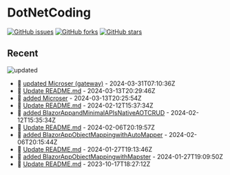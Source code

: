 # DotNetCoding

[![GitHub issues](https://img.shields.io/github/issues/akifmt/DotNetCoding)](https://github.com/akifmt/DotNetCoding/issues)
[![GitHub forks](https://img.shields.io/github/forks/akifmt/DotNetCoding)](https://github.com/akifmt/DotNetCoding/network)
[![GitHub stars](https://img.shields.io/github/stars/akifmt/DotNetCoding)](https://github.com/akifmt/DotNetCoding/stargazers)


## Recent

<!-- Latest_Commits_Start -->
![updated](https://img.shields.io/badge/Updated-Sun%20Mar%2031%202024%2007%3A23%3A32%20GMT%2B0000%20(Coordinated%20Universal%20Time)-blue.svg)
- :page_facing_up: [updated Microser (gateway)](https://github.com/akifmt/DotNetCoding/commit/2f2a39584d2397c6b2b2b5165810a882e8db2385) - 2024-03-31T07:10:36Z 
- :page_facing_up: [Update README.md](https://github.com/akifmt/DotNetCoding/commit/7c19b96d81b3ed0bf6eb1e59b4d1326a4d5b4090) - 2024-03-13T20:29:46Z 
- :page_facing_up: [added Microser](https://github.com/akifmt/DotNetCoding/commit/7ae76afee487d4268412f77fd7353f9b1e134cc1) - 2024-03-13T20:25:54Z 
- :page_facing_up: [Update README.md](https://github.com/akifmt/DotNetCoding/commit/d11ec09c4e149a555d5e78cd4721806cee2477de) - 2024-02-12T15:37:34Z 
- :page_facing_up: [added BlazorAppandMinimalAPIsNativeAOTCRUD](https://github.com/akifmt/DotNetCoding/commit/c7646768950d6c7ed448b6f6185587eb80ca8034) - 2024-02-12T15:35:34Z 
- :page_facing_up: [Update README.md](https://github.com/akifmt/DotNetCoding/commit/8e9b9f7e9d0b71f30e13ebd9d4d665ec92b206d4) - 2024-02-06T20:19:57Z 
- :page_facing_up: [added BlazorAppObjectMappingwithAutoMapper](https://github.com/akifmt/DotNetCoding/commit/d2c6f73168be32f0c26b2383e64c1d2d98761be4) - 2024-02-06T20:15:44Z 
- :page_facing_up: [Update README.md](https://github.com/akifmt/DotNetCoding/commit/4c4a1a50c415b3e4da5b3e001fcc3454edc88078) - 2024-01-27T19:13:46Z 
- :page_facing_up: [added BlazorAppObjectMappingwithMapster](https://github.com/akifmt/DotNetCoding/commit/a7223c77215d5499f091394e9d8ec0652153288b) - 2024-01-27T19:09:50Z 
- :page_facing_up: [Update README.md](https://github.com/akifmt/DotNetCoding/commit/f13d05d21094b1d09bd3f11ff54a78e690f4ef90) - 2023-10-17T18:27:12Z 
<!-- Latest_Commits_End -->
